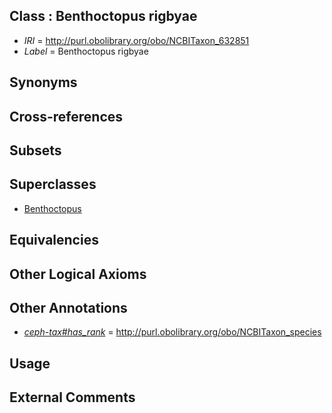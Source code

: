 
## Class : Benthoctopus rigbyae

 * *IRI* = http://purl.obolibrary.org/obo/NCBITaxon_632851
 * *Label* = Benthoctopus rigbyae

## Synonyms


## Cross-references


## Subsets


## Superclasses

 * [Benthoctopus](../../NCBITaxon/56/NCBITaxon_102656.md)

## Equivalencies


## Other Logical Axioms


## Other Annotations

 * *[ceph-tax#has_rank](../../ceph-tax#has/nk/ceph-tax#has_rank.md)* = http://purl.obolibrary.org/obo/NCBITaxon_species

## Usage


## External Comments

